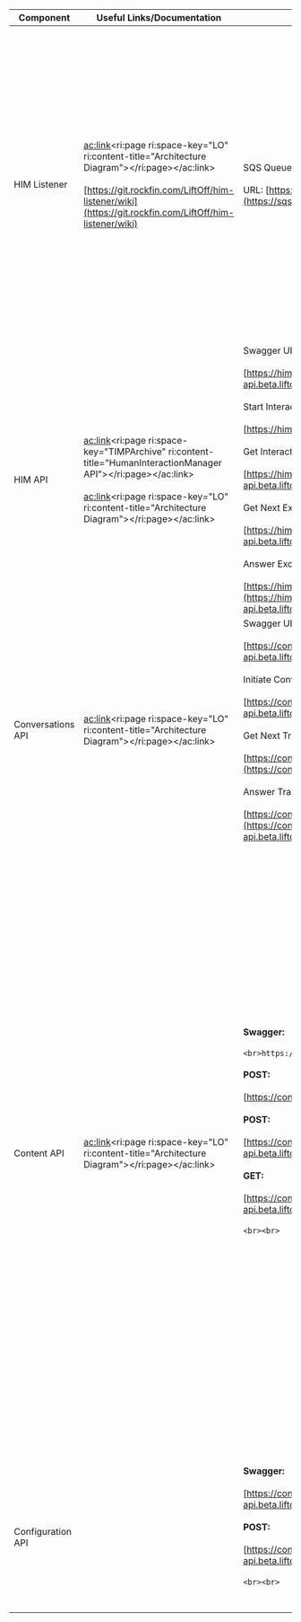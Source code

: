 



| Component | Useful Links/Documentation | Endpoints/SQS/SNS | Headers | Request Body/Test Data | Splunk Logs |
| --- | --- | --- | --- | --- | --- |
| HIM Listener | <ac:link><ri:page ri:space-key="LO" ri:content-title="Architecture Diagram"></ri:page></ac:link><br><br>[https://git.rockfin.com/LiftOff/him-listener/wiki](https://git.rockfin.com/LiftOff/him-listener/wiki)<br> | SQS Queue: data-exceptions-beta-202923-him-listener<br><br>URL: [https://sqs.us-west-2.amazonaws.com/661865515693/data-exceptions-beta-202923-him-listener](https://sqs.us-west-2.amazonaws.com/661865515693/data-exceptions-beta-202923-him-listener)<br> | <br> | <br>Attached Sample Data Exception<br><br><ac:structured-macro ac:name="view-file" ac:schema-version="1" ac:macro-id="f7172249-01e0-48e8-8a57-e61fda4a044a"><ac:parameter ac:name="name"><ri:attachment ri:filename="Sample Data Exception.txt"><ri:page ri:space-key="~pvarga" ri:content-title="Load Testing"></ri:page></ri:attachment></ac:parameter><ac:parameter ac:name="height">250</ac:parameter></ac:structured-macro><br><br>Start Interaction in HIM API ([https://him-api.beta.liftoff.foc.zone/swagger/index.html](https://him-api.beta.liftoff.foc.zone/swagger/index.html))<br><br>Capture Engagement GUID and LoanOriinationID by hitting GET Interaction ID<br><br>Replace Engagement GUID and LoanOriinationID in the attachment with these Ids<br> | AppID=202923 Environment=beta<br> |
| HIM API | <ac:link><ri:page ri:space-key="TIMPArchive" ri:content-title="HumanInteractionManager API"></ri:page></ac:link><br><br><ac:link><ri:page ri:space-key="LO" ri:content-title="Architecture Diagram"></ri:page></ac:link><br> | Swagger URL:<br><br>[https://him-api.beta.liftoff.foc.zone/swagger/index.html](https://him-api.beta.liftoff.foc.zone/swagger/index.html)<br><br>Start Interaction:<br><br>[https://him-api.beta.liftoff.foc.zone/api/Interactions](https://him-api.beta.liftoff.foc.zone/api/Interactions)<br><br>Get Interaction:<br><br>[https://him-api.beta.liftoff.foc.zone/api/Interactions/{InteractionGUID}](https://him-api.beta.liftoff.foc.zone/api/Interactions/%7bInteractionGUID%7d)<br><br>Get Next Exchange:<br><br>[https://him-api.beta.liftoff.foc.zone/api/Interactions/{InteractionGUID}/exchanges](https://him-api.beta.liftoff.foc.zone/api/Interactions/%7bInteractionGUID%7d/exchanges)<br><br>Answer Exchange:<br><br>[https://him-api.beta.liftoff.foc.zone/api/Interactions/{InteractionGUID}/exchanges/{ExchangeGUID}/response](https://him-api.beta.liftoff.foc.zone/api/Interactions/%7bInteractionGUID%7d/exchanges/%7bExchangeGUID%7d/response)<br> | x-api-key:<br><br>[https://secretserver/SecretView.aspx?secretid=39163](https://secretserver/SecretView.aspx?secretid=39163)<br><br>accountId:<br><br>{Random GUID}<br><br>language: en<br><br>audience: broker<br> | <br><ac:structured-macro ac:name="view-file" ac:schema-version="1" ac:macro-id="0cdf2441-0829-4751-841f-af2ce4e83981"><ac:parameter ac:name="name"><ri:attachment ri:filename="HIM API Request Body.txt"><ri:page ri:space-key="~pvarga" ri:content-title="Load Testing"></ri:page></ri:attachment></ac:parameter><ac:parameter ac:name="height">250</ac:parameter></ac:structured-macro><br> | AppID=202932 Environment=beta<br> |
| Conversations API | <ac:link><ri:page ri:space-key="LO" ri:content-title="Architecture Diagram"></ri:page></ac:link> | Swagger URL:<br><br>[https://conversations-api.beta.liftoff.foc.zone/swagger/index.html](https://conversations-api.beta.liftoff.foc.zone/swagger/index.html)<br><br>Initiate Conversation:<br><br>[https://conversations-api.beta.liftoff.foc.zone/api/conversations/initiateConversation](https://conversations-api.beta.liftoff.foc.zone/api/conversations/initiateConversation)<br><br>Get Next Translation:<br><br>[https://conversations-api.beta.liftoff.foc.zone/api/conversations/{ConversationGUID}/translations](https://conversations-api.beta.liftoff.foc.zone/api/conversations/%7bConversationGUID%7d/translations)<br><br>Answer Translation:<br><br>[https://conversations-api.beta.liftoff.foc.zone/api/conversations/{ConversationGUID}/translations/{TopicGUID}](https://conversations-api.beta.liftoff.foc.zone/api/conversations/%7bConversationGUID%7d/translations/%7bTopicGUID%7d)<br> | x-api-key:<br><br>[https://secretserver/SecretView.aspx?secretid=39167](https://secretserver/SecretView.aspx?secretid=39167)<br> | <br><ac:structured-macro ac:name="view-file" ac:schema-version="1" ac:macro-id="773949c6-8d52-45c7-baa0-907293ee1021"><ac:parameter ac:name="name"><ri:attachment ri:filename="Conversations API Request Body.txt"><ri:page ri:space-key="~pvarga" ri:content-title="Load Testing"></ri:page></ri:attachment></ac:parameter><ac:parameter ac:name="height">250</ac:parameter></ac:structured-macro><br> | AppID=202069 Environment=beta<br> |
| Content API | <ac:link><ri:page ri:space-key="LO" ri:content-title="Architecture Diagram"></ri:page></ac:link> | **Swagger:**<br><br>```<br>https://content-api.beta.liftoff.foc.zone/swagger/index.html<br>```<br><br>**POST:**<br><br>[https://content-api.beta.liftoff.foc.zone/api/Content](https://content-api.beta.liftoff.foc.zone/api/Content)<br><br>**POST:**<br><br>[https://content-api.beta.liftoff.foc.zone/postDataExceptionContent](https://content-api.beta.liftoff.foc.zone/postDataExceptionContent)<br><br>**GET:**<br><br>[https://content-api.beta.liftoff.foc.zone/api/Content/topics](https://content-api.beta.liftoff.foc.zone/api/Content/topics)<br><br>```<br><br>```<br><br><br><br><br> | x-api-key:<br><br>[https://secretserver/SecretView.aspx?secretid=39168](https://secretserver/SecretView.aspx?secretid=39168)<br> | <br>Sample Request: We can use all possible topics to hit this endpoint(See attached for Test Data)<br><br>[https://content-api.beta.liftoff.foc.zone/api/Content](https://content-api.beta.liftoff.foc.zone/api/Content)<br><br>{<br> "language": "en",<br> "audience": "broker",<br> "verbose": true,<br> "contentKeys": [<br> "ClientIdentifyingInfoTopic"<br> ]<br>}<br><br><br><br>Sample Request: See attached for Test Data we can use<br><br>[https://content-api.beta.liftoff.foc.zone/api /Configuration/postDataExceptionContent](https://content-api.beta.liftoff.foc.zone/api%20/Configuration/postDataExceptionContent)<br><br>```<br><br>```<br><br>[<br> {<br> "dataExceptionType": "MissingPrimaryClientFirstName",<br> "dialogueGroupKey": "ClientIdentifyingInfoTopic"<br> }<br>]<br><br><br><br>See attached for possible Test Data for above **POST** endpoints<br><br><ac:structured-macro ac:name="view-file" ac:schema-version="1" ac:macro-id="063e7eb0-1414-4517-b71e-c2dd0e28e565"><ac:parameter ac:name="name"><ri:attachment ri:filename="Test Data for Content API for laod Testing.docx"><ri:page ri:space-key="~pvarga" ri:content-title="Load Testing"></ri:page></ri:attachment></ac:parameter><ac:parameter ac:name="height">250</ac:parameter></ac:structured-macro><br> | AppID=202191<br><br>Environment=beta<br> |
| Configuration API | <br> | **Swagger:**<br><br>[https://configuration-api.beta.liftoff.foc.zone/swagger/index.html](https://configuration-api.beta.liftoff.foc.zone/swagger/index.html)<br><br>**POST:**<br><br>[https://configuration-api.beta.liftoff.foc.zone/api/Constraints/validateTopics](https://configuration-api.beta.liftoff.foc.zone/api/Constraints/validateTopics)<br><br>```<br><br>```<br><br><br> | <br> | <br><ac:structured-macro ac:name="view-file" ac:schema-version="1" ac:macro-id="92fb46d9-f4eb-4b84-b946-c130632a7c7d"><ac:parameter ac:name="name"><ri:attachment ri:filename="all_topics.json"><ri:page ri:space-key="~pvarga" ri:content-title="Load Testing"></ri:page></ri:attachment></ac:parameter><ac:parameter ac:name="height">250</ac:parameter></ac:structured-macro><br> | AppID=203427<br><br>Environment=beta<br> |



